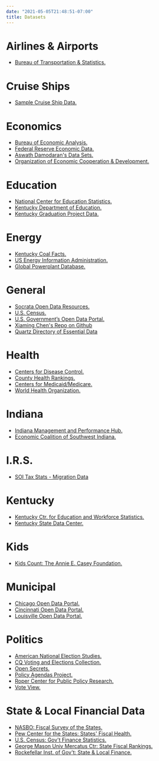 ```yaml
---
date: "2021-05-05T21:48:51-07:00"
title: Datasets
---
```


Airlines & Airports
===================

*   [Bureau of Transportation & Statistics.](http://www.rita.dot.gov/bts/sites/rita.dot.gov.bts/files/subject_areas/airline_information/index.html)

Cruise Ships
============

*   [Sample Cruise Ship Data.](https://www.dropbox.com/s/yp3q0gr17l3jcl2/cruise_ships.csv?raw=1)

Economics
=========

*   [Bureau of Economic Analysis.](http://www.bea.gov/index.htm)
*   [Federal Reserve Economic Data.](http://research.stlouisfed.org/fred2/)
*   [Aswath Damodaran's Data Sets.](http://people.stern.nyu.edu/adamodar/)
*   [Organization of Economic Cooperation & Development.](http://stats.oecd.org)

Education
=========

*   [National Center for Education Statistics.](http://nces.ed.gov/datatools/)
*   [Kentucky Department of Education.](http://education.ky.gov/AA/Reports/Pages/default.aspx)
*   [Kentucky Graduation Project Data.](https://www.dropbox.com/s/i76eodohghy953g/cum.1999.2012.csv?raw=1)

Energy
======

*   [Kentucky Coal Facts.](http://energy.ky.gov/Pages/CoalFacts.aspx)
*   [US Energy Information Administration.](https://www.eia.gov/electricity/data.php)
*   [Global Powerplant Database.](http://datasets.wri.org/dataset/globalpowerplantdatabase)

General
=======

*   [Socrata Open Data Resources.](http://www.socrata.com/resources/)
*   [U.S. Census.](http://www.census.gov/data.html)
*   [U.S. Government’s Open Data Portal.](http://www.data.gov)
*   [Xiaming Chen's Repo on Github](https://github.com/caesar0301/awesome-public-datasets)
*   [Quartz Directory of Essential Data](https://docs.google.com/spreadsheets/d/1hU7Snj4KZ-ppyy388l-sV4I26n4yGVb8xYnygPOS-5k/edit#gid=0)

Health
======

*   [Centers for Disease Control.](http://www.cdc.gov/nchs/data_access/ftp_data.html)
*   [County Health Rankings.](http://www.countyhealthrankings.org/rankings/data)
*   [Centers for Medicaid/Medicare.](http://www.cms.gov/Research-Statistics-Data-and-Systems/Research-Statistics-Data-and-Systems.html)
*   [World Health Organization.](http://www.who.int/research/en/)

Indiana
=======

*   [Indiana Management and Performance Hub.](http://www.in.gov/mph/)
*   [Economic Coalition of Southwest Indiana.](http://www.southwestindiana.org/data-center/)

I.R.S.
======

*   [SOI Tax Stats - Migration Data](https://www.irs.gov/uac/soi-tax-stats-migration-data)

Kentucky
========

*   [Kentucky Ctr. for Education and Workforce Statistics.](https://kcews.ky.gov/#)
*   [Kentucky State Data Center.](http://ksdc.louisville.edu)

Kids
====

*   [Kids Count: The Annie E. Casey Foundation.](http://datacenter.kidscount.org)

Municipal
=========

*   [Chicago Open Data Portal.](https://data.cityofchicago.org)
*   [Cincinnati Open Data Portal.](https://data.cincinnati-oh.gov)
*   [Louisville Open Data Portal.](http://portal.louisvilleky.gov/service/data/all/Datasets#content)

Politics
========

*   [American National Election Studies.](http://www.electionstudies.org/)
*   [CQ Voting and Elections Collection.](http://library.cqpress.com/elections/)
*   [Open Secrets.](http://www.opensecrets.org/index.php)
*   [Policy Agendas Project.](http://www.comparativeagendas.net/us)
*   [Roper Center for Public Policy Research.](http://ropercenter.cornell.edu/)
*   [Vote View.](https://www.voteview.com/)

State & Local Financial Data
============================

*   [NASBO: Fiscal Survey of the States.](https://www.nasbo.org/reports-data/fiscal-survey-of-states)
*   [Pew Center for the States: States' Fiscal Health.](http://www.pewtrusts.org/en/projects/states-fiscal-health)
*   [U.S. Census: Gov't Finance Statistics.](https://www.census.gov/govs/financegen/index.html)
*   [George Mason Univ Mercatus Ctr: State Fiscal Rankings.](https://www.mercatus.org/statefiscalrankings)
*   [Rockefellar Inst. of Gov't: State & Local Finance.](http://www.rockinst.org/government_finance/)
